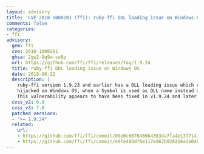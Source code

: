 ```yaml
---
layout: advisory
title: 'CVE-2018-1000201 (ffi): ruby-ffi DDL loading issue on Windows OS'
comments: false
categories:
- ffi
advisory:
  gem: ffi
  cve: 2018-1000201
  ghsa: 2gw2-8q9w-cw8p
  url: https://github.com/ffi/ffi/releases/tag/1.9.24
  title: ruby-ffi DDL loading issue on Windows OS
  date: 2018-06-22
  description: |
    ruby-ffi version 1.9.23 and earlier has a DLL loading issue which can be
    hijacked on Windows OS, when a Symbol is used as DLL name instead of a String
    This vulnerability appears to have been fixed in v1.9.24 and later.
  cvss_v2: 6.8
  cvss_v3: 7.8
  patched_versions:
  - ">= 1.9.24"
  related:
    url:
    - https://github.com/ffi/ffi/commit/09e0c6076466b4383da7fa4e13f714311109945a
    - https://github.com/ffi/ffi/commit/e0fe486df0e117ed67b0282b6ada04b7214ca05c
---
```

